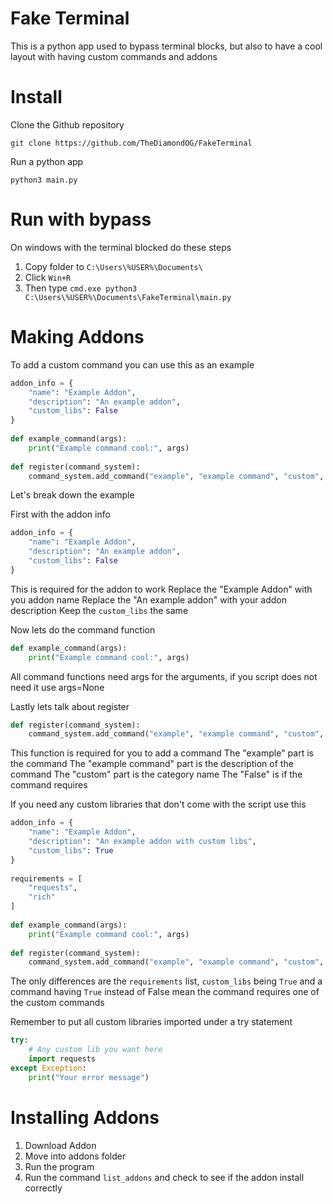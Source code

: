 # Fake Terminal
This is a python app used to bypass terminal blocks, but also to have a cool layout with having custom commands and addons
# Install
Clone the Github repository
```shell
git clone https://github.com/TheDiamondOG/FakeTerminal
```

Run a python app
```shell
python3 main.py
```

# Run with bypass
On windows with the terminal blocked do these steps
1. Copy folder to `C:\Users\%USER%\Documents\`
2. Click `Win+R`
3. Then type `cmd.exe python3 C:\Users\%USER%\Documents\FakeTerminal\main.py`
# Making Addons

To add a custom command you can use this as an example
```python
addon_info = {  
    "name": "Example Addon",  
    "description": "An example addon",  
    "custom_libs": False  
}  
  
def example_command(args):  
    print("Example command cool:", args)  
  
def register(command_system):  
    command_system.add_command("example", "example command", "custom", example_command, False)
```

Let's break down the example

First with the addon info
```python
addon_info = {  
    "name": "Example Addon",  
    "description": "An example addon",  
    "custom_libs": False  
}
```
This is required for the addon to work
Replace the "Example Addon" with you addon name
Replace the "An example addon" with your addon description
Keep the `custom_libs` the same

Now lets do the command function
```python
def example_command(args):  
    print("Example command cool:", args)  
```
All command functions need args for the arguments, if you script does not need it use args=None

Lastly lets talk about register
```python
def register(command_system):  
    command_system.add_command("example", "example command", "custom", example_command, False)
```

This function is required for you to add a command
The "example" part is the command
The "example command" part is the description of the command
The "custom" part is the category name
The "False" is if the command requires

If you need any custom libraries that don't come with the script use this
```python
addon_info = {  
    "name": "Example Addon",  
    "description": "An example addon with custom libs",  
    "custom_libs": True  
}  
  
requirements = [  
    "requests",  
    "rich"  
]  
  
def example_command(args):  
    print("Example command cool:", args)  
  
def register(command_system):  
    command_system.add_command("example", "example command", "custom", example_command, True)
```
The only differences are the `requirements` list, `custom_libs` being `True` and a command having `True` instead of False mean the command requires one of the custom commands

Remember to put all custom libraries imported under a try statement
```python
try:  
    # Any custom lib you want here  
    import requests  
except Exception:  
    print("Your error message")
```

# Installing Addons
1. Download Addon
2. Move into addons folder
3. Run the program
4. Run the command `list_addons` and check to see if the addon install correctly

